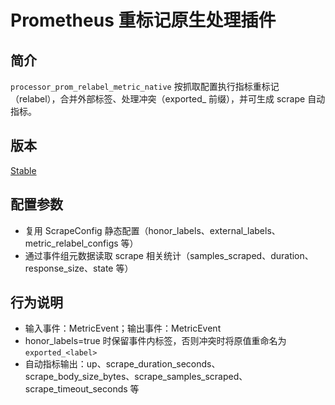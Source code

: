 # Prometheus 重标记原生处理插件

## 简介

`processor_prom_relabel_metric_native` 按抓取配置执行指标重标记（relabel），合并外部标签、处理冲突（exported_ 前缀），并可生成 scrape 自动指标。

## 版本

[Stable](../../stability-level.md)

## 配置参数

- 复用 ScrapeConfig 静态配置（honor_labels、external_labels、metric_relabel_configs 等）
- 通过事件组元数据读取 scrape 相关统计（samples_scraped、duration、response_size、state 等）

## 行为说明

- 输入事件：MetricEvent；输出事件：MetricEvent
- honor_labels=true 时保留事件内标签，否则冲突时将原值重命名为 `exported_<label>`
- 自动指标输出：up、scrape_duration_seconds、scrape_body_size_bytes、scrape_samples_scraped、scrape_timeout_seconds 等
